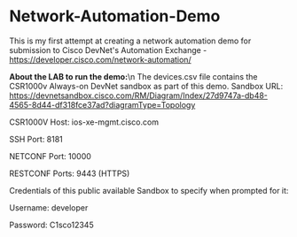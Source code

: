 # Network-Automation-Demo

This is my first attempt at creating a network automation demo for submission to Cisco DevNet's Automation Exchange - https://developer.cisco.com/network-automation/

**About the LAB to run the demo:**\n
The devices.csv file contains the CSR1000v Always-on DevNet sandbox as part of this demo.
Sandbox URL: https://devnetsandbox.cisco.com/RM/Diagram/Index/27d9747a-db48-4565-8d44-df318fce37ad?diagramType=Topology

CSR1000V Host: ios-xe-mgmt.cisco.com

SSH Port: 8181

NETCONF Port: 10000

RESTCONF Ports: 9443 (HTTPS)

Credentials of this public available Sandbox to specify when prompted for it:

Username: developer

Password: C1sco12345
